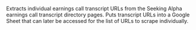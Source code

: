 Extracts individual earnings call transcript URLs from the Seeking Alpha earnings call transcript directory pages. 
Puts transcript URLs into a Google Sheet that can later be accessed for the list of URLs to scrape individually.